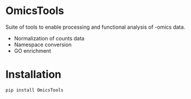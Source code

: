 # OmicsTools

Suite of tools to enable processing and functional analysis of -omics data. 

 * Normalization of counts data
 * Namespace conversion
 * GO enrichment

# Installation

`pip install OmicsTools`